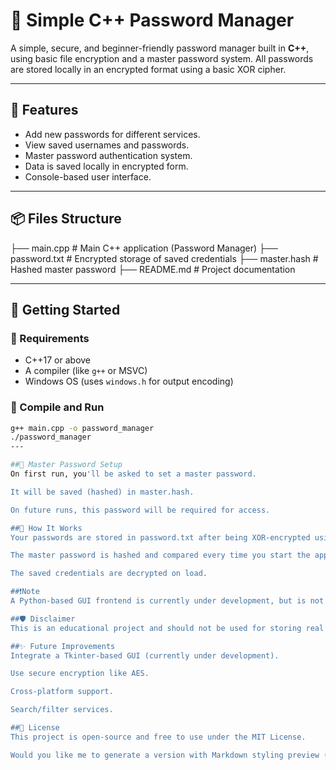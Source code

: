 # 🔐 Simple C++ Password Manager

A simple, secure, and beginner-friendly password manager built in **C++**, using basic file encryption and a master password system. All passwords are stored locally in an encrypted format using a basic XOR cipher.

---

## 📁 Features

- Add new passwords for different services.
- View saved usernames and passwords.
- Master password authentication system.
- Data is saved locally in encrypted form.
- Console-based user interface.

---

## 📦 Files Structure

├── main.cpp # Main C++ application (Password Manager) 
├── password.txt # Encrypted storage of saved credentials 
├── master.hash # Hashed master password 
├── README.md # Project documentation

---

## 🚀 Getting Started

### 🔧 Requirements

- C++17 or above
- A compiler (like `g++` or MSVC)
- Windows OS (uses `windows.h` for output encoding)

### 🧪 Compile and Run

```bash
g++ main.cpp -o password_manager
./password_manager
---

##🔐 Master Password Setup
On first run, you'll be asked to set a master password.

It will be saved (hashed) in master.hash.

On future runs, this password will be required for access.

##🧠 How It Works
Your passwords are stored in password.txt after being XOR-encrypted using the master password.

The master password is hashed and compared every time you start the app.

The saved credentials are decrypted on load.

##❗️Note
A Python-based GUI frontend is currently under development, but is not yet integrated. The current version runs solely in the console.

##🛡️ Disclaimer
This is an educational project and should not be used for storing real passwords. XOR encryption and simple hash functions are not secure for production.

##✨ Future Improvements
Integrate a Tkinter-based GUI (currently under development).

Use secure encryption like AES.

Cross-platform support.

Search/filter services.

##📄 License
This project is open-source and free to use under the MIT License.

Would you like me to generate a version with Markdown styling preview (like emojis, colored titles,
